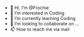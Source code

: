 - 👋 Hi, I’m @Frochie
- 👀 I’m interested in Coding
- 🌱 I’m currently learning Coding
- 💞️ I’m looking to collaborate on ...
- 📫 How to reach me via mail

<!---
Frochie/Frochie is a ✨ special ✨ repository because its `README.md` (this file) appears on your GitHub profile.
You can click the Preview link to take a look at your changes.
--->

